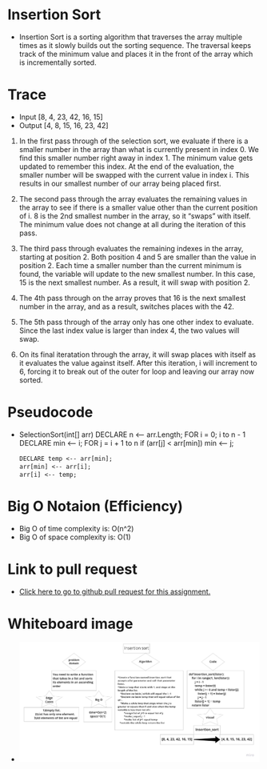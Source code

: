 # Insertion Sort
- Insertion Sort is a sorting algorithm that traverses the array multiple times as it slowly builds out the sorting sequence. The traversal keeps track of the minimum value and places it in the front of the array which is incrementally sorted.

# Trace
- Input [8, 4, 23, 42, 16, 15]
- Output [4, 8, 15, 16, 23, 42]

1. In the first pass through of the selection sort, we evaluate if there is a smaller number in the array than what is currently present in index 0. We find this smaller number right away in index 1. The minimum value gets updated to remember this index. At the end of the evaluation, the smaller number will be swapped with the current value in index i. This results in our smallest number of our array being placed first.

2. The second pass through the array evaluates the remaining values in the array to see if there is a smaller value other than the current position of i. 8 is the 2nd smallest number in the array, so it “swaps” with itself. The minimum value does not change at all during the iteration of this pass.

3. The third pass through evaluates the remaining indexes in the array, starting at position 2. Both position 4 and 5 are smaller than the value in position 2. Each time a smaller number than the current minimum is found, the variable will update to the new smallest number. In this case, 15 is the next smallest number. As a result, it will swap with position 2.

4. The 4th pass through on the array proves that 16 is the next smallest number in the array, and as a result, switches places with the 42.

5. The 5th pass through of the array only has one other index to evaluate. Since the last index value is larger than index 4, the two values will swap.

6. On its final iteratation through the array, it will swap places with itself as it evaluates the value against itself.
After this iteration, i will increment to 6, forcing it to break out of the outer for loop and leaving our array now sorted.

# Pseudocode
-   SelectionSort(int[] arr)
    DECLARE n <-- arr.Length;
    FOR i = 0; i to n - 1  
        DECLARE min <-- i;
        FOR j = i + 1 to n
            if (arr[j] < arr[min])
                min <-- j;

        DECLARE temp <-- arr[min];
        arr[min] <-- arr[i];
        arr[i] <-- temp;

# Big O Notaion (Efficiency)
- Big O of time complexity is: O(n^2)
- Big O of space complexity is: O(1)


# Link to pull request
- [Click here to go to github pull request for this assignment.](https://github.com/FirasHasan/401-data-structures-and-algorithms/pull/22)

# Whiteboard image
- ![Insertion sort whiteboard image](whiteboard/insertion_sort.jpg)